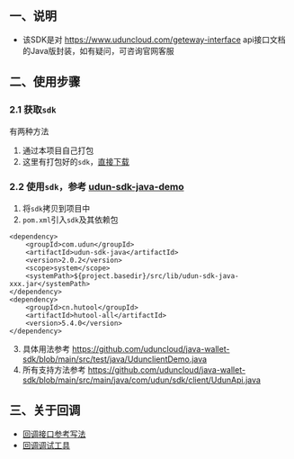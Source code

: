 ## 一、说明
- 该SDK是对 https://www.uduncloud.com/geteway-interface api接口文档的Java版封装，如有疑问，可咨询官网客服

## 二、使用步骤

### 2.1 获取`sdk`

有两种方法

1. 通过本项目自己打包
2. 这里有打包好的`sdk`，[直接下载](https://github.com/uduncloud/java-wallet-sdk/releases/tag/v2.0.2)

### 2.2 使用`sdk`，参考 [udun-sdk-java-demo](https://github.com/uduncloud/udun-sdk-java-demo)
1. 将`sdk`拷贝到项目中
2. `pom.xml`引入`sdk`及其依赖包

```
<dependency>
    <groupId>com.udun</groupId>
    <artifactId>udun-sdk-java</artifactId>
    <version>2.0.2</version>
    <scope>system</scope>
    <systemPath>${project.basedir}/src/lib/udun-sdk-java-xxx.jar</systemPath>
</dependency>
<dependency>
    <groupId>cn.hutool</groupId>
    <artifactId>hutool-all</artifactId>
    <version>5.4.0</version>
</dependency>
```

3. 具体用法参考 https://github.com/uduncloud/java-wallet-sdk/blob/main/src/test/java/UdunclientDemo.java
4. 所有支持方法参考 https://github.com/uduncloud/java-wallet-sdk/blob/main/src/main/java/com/udun/sdk/client/UdunApi.java

## 三、关于回调
- [回调接口参考写法](https://github.com/uduncloud/udun-sdk-java-demo/blob/main/src/main/java/com/udun/sdk/controller/CallBackController.java)
- [回调调试工具](https://www.uduncloud.com/debug-monitor) 

